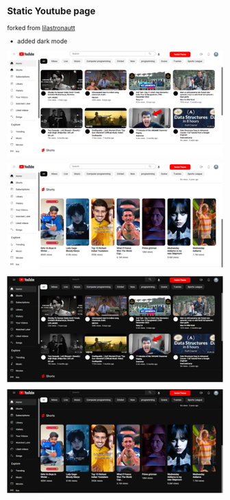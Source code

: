 ## Static Youtube page

forked from [lilastronautt](https://github.com/lilastronautt)

- added dark mode

![Alt text](./images/results/wm-1.png "lightmode1")

![Alt text](./images/results/wm-2.png "lightmode2")

![Alt text](./images/results/dm-1.png "darkmode1")

![Alt text](./images/results/dm-2.png "darkmode2")

